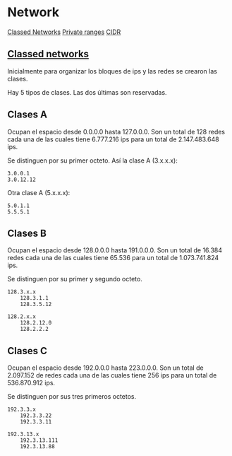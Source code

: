 # Network

[Classed Networks](#clases)
[Private ranges](#private)
[CIDR](#cidr)

## <a href="clases">Classed networks</a>
Inicialmente para organizar los bloques de ips y las redes se crearon las clases.

Hay 5 tipos de clases. Las dos últimas son reservadas.

## Clases A

Ocupan el espacio desde 0.0.0.0 hasta 127.0.0.0. Son un total de 128 redes cada una de las cuales tiene 6.777.216 ips para un total de 2.147.483.648 ips.

Se distinguen por su primer octeto. Así la clase A (3.x.x.x):

    3.0.0.1
    3.0.12.12

Otra clase A (5.x.x.x):

    5.0.1.1
    5.5.5.1

## Clases B

Ocupan el espacio desde 128.0.0.0 hasta 191.0.0.0. Son un total de 16.384 redes cada una de las cuales tiene 65.536 para un total de 1.073.741.824 ips.

Se distinguen por su primer y segundo octeto. 

    128.3.x.x
        128.3.1.1
        128.3.5.12

    128.2.x.x
        128.2.12.0
        128.2.2.2

## Clases C

Ocupan el espacio desde 192.0.0.0 hasta 223.0.0.0.  Son un total de 2.097.152 de redes cada una de las cuales tiene 256 ips para un total de 536.870.912 ips.

Se distinguen por sus tres primeros octetos.

    192.3.3.x
        192.3.3.22
        192.3.3.11
    
    192.3.13.x
        192.3.13.111
        192.3.13.88
